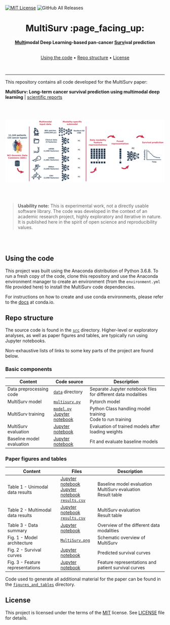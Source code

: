 [![MIT License][license-shield]][license-url]
![GitHub All Releases][downloads-shield]

[license-shield]: https://img.shields.io/github/license/othneildrew/Best-README-Template.svg?style=flat-square
[license-url]: https://github.com/luisvalesilva/multisurv/blob/master/LICENSE
[downloads-shield]: https://img.shields.io/github/downloads/luisvalesilva/multisurv/total?style=flat-square


<h1 align="center">MultiSurv :page_facing_up:</h1>

<p align="center">
  <p align="center">
  <strong><ins>Multi</ins>modal Deep Learning-based pan-cancer <ins>Surv</ins>ival prediction</strong>
  </p>

  <p align="center">
    <br />
    <a href="#using-the-code">Using the code</a>
    •
    <a href="#repo-structure">Repo structure</a>
    •
    <a href="#license">License</a>
    </p>
</p>

<br />

---

This repository contains all code developed for the MultiSurv paper:

__MultiSurv: Long-term cancer survival prediction using multimodal deep learning__   |   [scientific reports](https://www.nature.com/articles/s41598-021-92799-4?proof=t)

<br /><br />

![MultiSurv architecture](MultiSurv.png)

<br /><br />

> __Usability note:__ This is experimental work, not a directly usable software library.
The code was developed in the context of an academic research project, highly
exploratory and iterative in nature. It is published here in the spirit of
open science and reproducibility values.

<br /><br />

## Using the code

This project was built using the Anaconda distribution of Python 3.6.8. To run a fresh copy of the code, clone this repository and use the Anaconda environment manager to create an environment (from the `environment.yml` file provided here) to install the MultiSurv code dependencies.

For instructions on how to create and use conda environments, please refer to the [docs](https://conda.io/projects/conda/en/latest/user-guide/tasks/manage-environments.html#creating-an-environment-from-an-environment-yml-file) at conda.io.

## Repo structure

The source code is found in the [`src`](src/) directory. Higher-level or exploratory analyses,
as well as paper figures and tables, are typically run using Jupyter notebooks.

Non-exhaustive lists of links to some key parts of the project are found below.

### Basic components

| Content | Code source | Description |
|---|---|---|
| Data preprocessing code | [`data`](data/) directory | Separate Jupyter notebook files for different data modalities |
| MultiSurv model | [`multisurv.py`](src/multisurv.py) | Pytorch model |
| MultiSurv training | [`model.py`](src/model.py) <br> [Jupyter notebook](model_training.ipynb) | Python Class handling model training <br> Code to run training |
| MultiSurv evaluation | [Jupyter notebook](figures_and_tables/table-multisurv_evaluation.ipynb) | Evaluation of trained models after loading weights |
| Baseline model evaluation | [Jupyter notebook](figures_and_tables/table-baseline_evaluation.ipynb) | Fit and evaluate baseline models |

### Paper figures and tables

| Content | Files | Description |
|---|---|---|
| Table 1 - Unimodal data results | [Jupyter notebook](figures_and_tables/table-baseline_evaluation.ipynb) <br> [Jupyter notebook](figures_and_tables/table-multisurv_evaluation.ipynb) <br> [`results.csv`](figures_and_tables/results.csv) | Baseline model evaluation <br> MultiSurv evaluation <br> Result table |
| Table 2 - Multimodal data results | [Jupyter notebook](figures_and_tables/table-multisurv_evaluation.ipynb) <br> [`results.csv`](figures_and_tables/results.csv) | MultiSurv evaluation <br> Result table |
| Table 3 - Data summary | [Jupyter notebook](figures_and_tables/table-data_info.ipynb) | Overview of the different data modalities |
| Fig. 1 - Model architecture | [`MultiSurv.png`](MultiSurv.png) | Schematic overview of MultiSurv |
| Fig. 2 - Survival curves | [Jupyter notebook](figures_and_tables/figure-survival_curves.ipynb) | Predicted survival curves |
| Fig. 3 - Feature representations | [Jupyter notebook](figures_and_tables/figure-learned_representations.ipynb) | Feature representations and patient survival curves |

Code used to generate all additional material for the paper can be found in the [`figures_and_tables`](figures_and_tables/) directory.

## License

This project is licensed under the terms of the
[MIT](https://tldrlegal.com/license/mit-license) license. See
[LICENSE](LICENSE) file for details.
